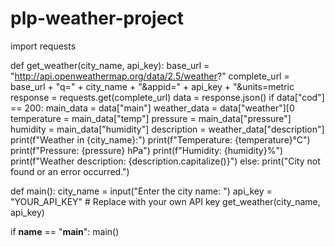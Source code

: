 # plp-weather-project
import requests

def get_weather(city_name, api_key):
    base_url = "http://api.openweathermap.org/data/2.5/weather?"
    complete_url = base_url + "q=" + city_name + "&appid=" + api_key + "&units=metric
    response = requests.get(complete_url)
    data = response.json()
    if data["cod"] == 200:
        main_data = data["main"]
        weather_data = data["weather"][0
        temperature = main_data["temp"]
        pressure = main_data["pressure"]
        humidity = main_data["humidity"]
        description = weather_data["description"]
        print(f"Weather in {city_name}:")
        print(f"Temperature: {temperature}°C")
        print(f"Pressure: {pressure} hPa")
        print(f"Humidity: {humidity}%")
        print(f"Weather description: {description.capitalize()}")
    else:
        print("City not found or an error occurred.")

def main():
    city_name = input("Enter the city name: ")
    api_key = "YOUR_API_KEY"  # Replace with your own API key
    get_weather(city_name, api_key)

if __name__ == "__main__":
    main()
